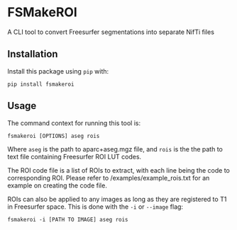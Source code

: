 # FSMakeROI
A CLI tool to convert Freesurfer segmentations into separate NifTi
files

## Installation
Install this package using `pip` with:

```
pip install fsmakeroi
```

## Usage
The command context for running this tool is:

```
fsmakeroi [OPTIONS] aseg rois
```

Where `aseg` is the path to aparc+aseg.mgz file, and `rois` is the
the path to text file containing Freesurfer ROI LUT codes.

The ROI code file is a list of ROIs to extract, with each line being
the code to corresponding ROI. Please refer to 
/examples/example_rois.txt for an example on creating the code file.

ROIs can also be applied to any images as long as they are registered
to T1 in Freesurfer space. This is done with the `-i` or `--image`
flag:

```
fsmakeroi -i [PATH TO IMAGE] aseg rois
```
